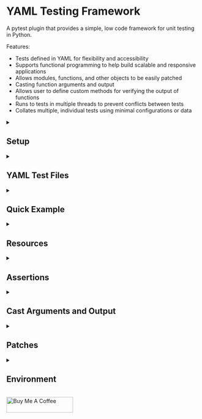 <h1>YAML Testing Framework</h1>

A pytest plugin that provides a simple, low code framework for unit testing in Python.

Features:
- Tests defined in YAML for flexibility and accessibility
- Supports functional programming to help build scalable and responsive applications
- Allows modules, functions, and other objects to be easily patched
- Casting function arguments and output
- Allows user to define custom methods for verifying the output of functions
- Runs to tests in multiple threads to prevent conflicts between tests
- Collates multiple, individual tests using minimal configurations or data


<details>
<summary><h2>Setup</h2></summary><br>

<h3>Install</h3>

<h4>From GitHub using</h4>

<h5>pipenv</h5>

```console
pipenv install git+https://github.com/fjemi/pytest-yaml#egg=pytest-yaml
```
<h5>pip</h5>

```console
pip install git+https://github.com/fjemi/pytest-yaml
```

<!-- #### From PyPi
```bash
pip install pytest-yaml
``` -->

<h3>Add Entrypoint for Tests</h3>

Create the file `/examples/test_entrypoint.py`, which is used to:
- invoke pytest
- allow the plugin to collect and execute tests defined in YAML files
- pass collected tests as arguments to a parameterized test function within test_entrypoint.py.


```python
# /examples/test_entrypoint.py


import dataclasses as dc

import pytest
import yaml


MODULE = __file__

LOCALS = locals()
UNNAMED_TEST_COUNT = 0


@dc.dataclass
class Data_Class:
  pass


def get_ids(test: Data_Class) -> str:
  id_ = getattr(test, 'id_short', None)
  if not id_:
    global UNNAMED_TEST_COUNT
    UNNAMED_TEST_COUNT += 1
    id_ = f'test_{UNNAMED_TEST_COUNT}'
  return id_


def verify_assertions(assertions: list | None = None) -> int | None:
  assertions = assertions or []

  for assertion in assertions:
    output = assertion.output
    expected = assertion.expected

    try:
      output = yaml.dump(output)
      expected = yaml.dump(expected)
    finally:
      assert expected == output

  return 1


@pytest.mark.parametrize(
  argnames='test',
  ids=lambda test: get_ids(test=test),
  argvalues=pytest.yaml_tests, )
def test_(test: Data_Class) -> None:
  assertions = getattr(test, 'assertions', [])
  verify_assertions(assertions=assertions)
```

<h3>Configure Plugin</h3>

The plugin can be configured within the pytest settings of a configuration file,
 such as a `pytest.ini`, or in the console when invoking pytest. The
 configurations are

- `project-directory` - Location of the a module, YAML file, or directory of
modules. Absolute path of a module or directory containing modules to tests. Use
`.` to reference the root directory or `.location` to reference a `location` in
relation to the root directory.
- `exclude-files` - A list of patterns. Modules that have locations that match
one of the patternsare excluded from testing.
- `resources` - A list containing the locations of globals resource modules to
use during tests.
- `resources_folder_name` - Name of folders in the same directory as the module
to test.
  - These folders contain modules and other files to use during the tests.
  - Modules in folders are automatically picked up by the app and functions and
  variables defined in the modules are accessible in the YAML files using the
  dot-delimited route to the function/variable.
- `yaml_suffix` - Suffix of YAML files containing tests. For example, the test
file for the module `app.py` would be `app_test.yml` or `app_test.yaml` when the
`yaml_suffix` is set to `_test`

<h4>Configure in pytest.ini</h4>

```ini
; pytest.ini

[pytest]
project-directory = .  #  `.` is default
exclude_files =  # empty list is default
  matching
  patterns
  to
  exclude
resources =  # empty list is default
  resource_location_a
  resource_location_b
resources_folder_name = test_resources  # `test_resources` is default
yaml_suffix = _test  # `_test` is default
```

<h4>Configure console command</h4>

```console
pytest \
--project-directory=.app.py \
--exclude_files matching patterns to exclude \
--resources resource_location_a resource_location_b \
--resource-folder-name test_resources \
--yaml-suffix _test
```
</details>


<details>
<summary><h2>YAML Test Files</h2></summary><br>

Tests are defined in YAML files with the top level keys picked up by the plugin
being:
- `globals` - Configurations to be used locally for each test in the YAML files
- `tests` - Configurations used for multiple of individual tests.

```yaml
globals: {}  # Default is null or empty dict


tests: []  # Default is null or empty list
```

<h3>Expanding and Collating Tests</h3>

Using the plugin we can define configurations for tests at various levels
(globals, tests, nested tests), expand those configurations to lower
configurations, and collate individual tests. This allows us to reuse
configurations and reduce the duplication of content across a YAML file. This is
similar to [anchors](https://yaml.org/spec/1.2.2/#anchors-and-aliases) in YAML,
which we can take advantage, along with the other features available in YAML.

<h4>Example</h4>

This is an abstract example of the expanding/collating configurations done by
the plugin, where the configurations for tests are comprised of:
- `config_a` - a list
- `config_b` - an object
- `config_c` - a string
- `config_d` - null

In this example, we set these configurations at various levels, globally, tests,
and nested tests; and the expanded/collated results are three individual tests
containing various values for each configuration.

```yaml
# Defined/Condensed

globals:
  # Append items to list
  config_a:
  - A
  # Update or add dictionary key/value pairs
  config_b:
    b: B
  # Replace string
  config_c: C


tests:
- config_a:
  - B
- config_b:
    c: C
  tests:
  - config_a:
    - C
    config_c: C0
  - config_d: D
    tests:
    - config_a:
      - B
      config_b:
        b: B0
```

```yaml
# Expanded/Collated

tests:
# Test 1
- config_a:
  - A
  - B  # Appended item
  config_b:
    b: B
  config_c: C
  config_d: null  # Standard test config not defined
# Test 2
- config_a:
  - A
  - C  # Appended item
  config_b:
    b: B
    c: C  # Added key/value
  config_c: C0  # Replace string
  config_d: null
# Test 3
- config_a:
  - A
  config_b:
    b: B0  # Updated key/value pair
    c: C
  config_c: C
  config_d: D  # Standard test config defined
```


<h3>Schema</h3>

Details for configurations or fields of an actual test are defined below. These
fields can be defined globally or at different test levels.

```yaml
# Test configurations

fields:
- function:
    description: The name of the function test
    type: string
    action: replace
- environment:
    description: Environment variables used by functions in a module
    type: object
    action: Update key/value pairs
- description:
    description: Describes the module, function, tests, etc ...
    type: string | array[string]
    action: Append items to list
- resources:
    description: Other modules to use during tests
    type: string | array[string]
    action: Append items to list
- patches:
    description: Objects in a module to patch for tests
    type: object | array[object]
    action: Append items to list
- cast_arguments:
    description: Convert function arguments to other data types
    type: object | array[object]
    action: Append items to list
- cast_output:
    description: Converts the output of functions to other data types
    type: object | array[object]
    action: Append items to list
- assertions:
    description: Verifies the output of functions
    type: object | array[object]
    action: Append items to list
- tests:
    description: Nested configurations that get collated into individual tests
    types: object | array[object]
    action: Append items to list
```

</details>


<details>
<summary><h2>Quick Example</h2></summary><br>

In this example we create the following files:
- `/examples/quick_example/add.py` - Contains the function `add`, which returns
the result from adding two numbers `a` and `b`. This is the function we will
test.
- `/examples/quick_example/add_test.yml` - YAML file where two test,
**Add twointegers** and **Add two floats**, are defined.
- `/examples/quick_example/test_resources/assertions.py` - Contains the method
`equals` that will be used to verify the output of the `add` function.
- `/examples/test_entrypoint.py` - The file that acts as an entrypoint for
discovering and running tests

```python
# /examples/quick_example/add.py

def add(
  a: int | float,
  b: int | float,
) -> int | float:
  return a + b

```

```python
# /examples/quick_example/test_resources/assertions.py

def equals(output, expected) -> dict:
  '''Use `test_resources.assertions.equals` in YAML file to access method'''
  passed = expected == output
  return {
    'passed': passed,
    'output': output,
    'expected': expected,
  }

```

```yaml
# /examples/quick_example/add_test.yml

tests:
- function: add
  description: Returns the result of adding two numbers
  tests:
  - description: Add two integers
    arguments:
      a: 1
      b: 2
    assertions:
    - method: test_resources.assertions.equals
      expected: 3
  - description: Add two floats
    arguments:
      a: 1.5
      b: 2.5
    assertions:
    # This test will fail as the result is 4, not 5.
    - method: test_resources.assertions.equals
      expected: 5
```

Execute the command below to call the plugin.

```console
pytest --project-directory=/examples/quick_example --resources-folder-name=test_resources  -s -vvv
```

Here we see the results from calling the plugin. Two tests were collected with
one passing and the other failing.

![Alt text](./examples/quick_example/static/quick_example_results.png?raw=true "Quick Example Results")

</details>


<details>
<summary><h2>Resources</h2></summary><br>

Resources are modules and other files that are used during tests. Resources
can be defined when configuring the plugin (see above) or globally within in a
YAML test file (global but local to the YAML file) as such:

```yaml
globals:
  resources:
  - /resource_location/module_a.py
  - /resource_location/module_b.py
```

<h4>Configuration Fields</h4>

- `resources_folder_name` - The name of folders containing resources to use
during tests. Folders placed in the same directory as the module being tested
are picked up automatically by the plugin. The modules in these folders are
imported into the module to test, and the objects with resource modules can be
accessed in the YAML test file through the dot delimited  route to the object:
`[resources_folder_name].[module_name].[object_name]`.
- `resources` - The location of a module or a list of module locations to use as
 resources. These resources are defined globally and can be used within any
 YAML test file.

**Note**: Since resource modules are imported into the module to test, there is
a risk that attributes of the modules to test can be overwritten. To avoid this
it is important to pick unique names for resource folders or structure your
project in a way to avoid naming conflicts.

<h3>Example</h3>

For this example we create the following files:
- `/examples/resources_example/app.py` - The module to test
- `/examples/resources_example/test_resources/app.py` - A source module in the
resource folder associated with the module to test
- `/examples/resources_example/app_test.yml` - The YAML test file associated
with the module to test
- `/examples/test_entrypoint.py`


```python
# /examples/resources_example/test_resources/app.py

import dataclasses as dc
from typing import Any


@dc.dataclass
class Data:
  a: int | float
  b: int | float
  result: int | float | None = None


def assert_type(
  output: Any | None = None,
  expected: Any | None = None,
) -> dict:
  output = type(output).__name__
  passed = output == expected
  return {
    'output': output,
    'expected': expected,
    'passed': passed, }
```

```python
# /examples/resources_example/app.py

import dataclasses as dc


@dc.dataclass
class Data_Class:
  pass


def add(data: Data_Class) -> Data_Class:
  data.result = data.a + data.b
  return data

```

```python
# /examples/resources_example/resource.py

import dataclasses as dc
from typing import Any


@dc.dataclass
class Data:
  a: int | float
  b: int | float
  result: int | float | None = None


def assert_equals(
  output: Any | None = None,
  expected: Any | None = None,
) -> dict:
  passed = output == expected
  return {
    'output': output,
    'expected': expected,
    'passed': passed, }

```

```yaml
# /examples/resources_example/app_test.yml

globals:
  # Define global resources for use throughout
  # the YAML file
  resources:
  - /examples/resource_example/resource.py


tests:
- function: add
  description: Return the result of adding two numbers from a dataclass
  tests:
  - cast_arguments:
    # Dot-delimited route to object from the resource folder
    - caster: test_resources.app.Data
      field: data
    arguments:
      data:
        a: 0
        b: 0
    assertions:
    # Dot-delimited route to object from the resource folder
    - method: test_resources.app.assert_type
      expected: Data
    # Dot-delimited route to object in relation to the location of app to test
    # /examples/resource_example/resource.py
    # /examples/resource_example/app.py
    # We can access objects from this module by resource.[object_name]
    - method: resource.assert_equals
      field: result
      expected: 0
  - cast_arguments:
    - caster: resource.Data
      field: data
    arguments:
      data:
        a: 1
        b: 1
    assertions:
    # Dot-delimited route to object from the resource folder
    - method: test_resources.app.assert_type
      expected: Data
    # Dot-delimited route to object in relation to the location of app to test
    - method: resource.assert_equals
      field: result
      expected: 2

```

Execute the command below to call the plugin.

```console
pytest --project-directory=/examples/resource_example --resources-folder-name=test_resources -s -vvv
```

Here we see the results; two tests collected and both pass as expected.

![Alt text](./examples/resource_example/static/resource_example_results.png?raw=true "Resource Example Results")

</details>


<details>
<summary><h2>Assertions</h2></summary><br>

<h3>Methods</h3>

Assertions are defined by the user as functions or methods that can be reused
between tests.

The parameters for the methods can be any combination of:
- `expected`: The expected output of a function
- `output`: The output of a function
- `exception`: Any exception that occurs when calling a function. The exception
is formatted as a dictionary with `name` and `description` as keys. If an
exception is raised the output is usually null.

The the method must return a dictionary containing any combination of:
- `passed`: A boolean indicating whether or not the test passed or failed
- `output`: The formatted or unformatted output from the tested function
- `expected`: The formatted or unformatted expected output from the tested
function

The returned dictionary is processed within the entrypoint file when running
tests. in the file we assert that the values of the `output` and `expected`
are equal. If so, the test passes, otherwise it fails.

<h3>Schema</h3>

Assertions are defined in YAML test files under the key `assertions`, and a
single assertion has the following fields:

- `method` - Dot-delimited route to the function or method used to verify the
output of a function. If the method cannot be found the assertion will fail.
Default is `null`.
- `expected` - The expected output of the function. Default is `null`.
- `field` - Sets the output to a dot-delimited route to an attribute or key
within the output. Default is `null`.
- `cast_output` - Casts the output or field within the output. Default is an
empty list.

And single test can have multiple assertions

```yaml
tests:
  ...
  assertions:
  - method: null
    expected: null
    field: null
    cast_output: []
```

<h3>Example</h3>

For this example we create the following files:
- `/examples/assertion_example/app.py` - The module containing the functions to
test
- `/examples/assertion_example/assertions.py` - Contains assertion methods to
use for tests
- `/examples/assertion_example/app_test.yml` - YAML file where tests are defined
- `/examples/test_entrypoint.py`

```python
# .examples/assertions_example/assertions.py

from typing import Any


def assert_equals(
  output: Any | None = None,
  expected: Any | None = None,
) -> dict:
  passed = output == expected
  return {
    'passed': passed,
    'output': output,
    'expected': expected, }


def assert_exception(
  exception: dict | None = None,
  expected: str | None = None,
  # output: Any | None = None,
) -> dict:
  output = exception
  passed = expected == output
  return {
    'passed': passed,
    'output': output,
    'expected': expected, }
```

```python
# .examples/assertions_example/app.py

def subtract(
  a: int | float,
  b: int | float,
) -> int | float:
  return a - b


def add(
  a: int | float,
  b: int | float,
) -> dict:
  result = a + b
  return {'result': result}
```

```yaml
# .examples/assertions_example/app_test.yml

globals:
  resources:
  # Use absolute path for resources
  - /examples/assertion_example/assertions.py


tests:
- function: subtract
  description: Returns the result from subtracting two numbers
  tests:
  - description: Subtract two numbers
    arguments:
      a: 0
      b: 0
    assertions:
    # Method accessible in relation to absolute
    # path of the module to test
    - method: assertions.assert_equals
      expected: 0
  - description: Subtract a number and a string
    arguments:
      a: '0'
      b: 0
    assertions:
    - method: assertions.assert_exception
      expected: TypeError
    # Output is always null if an error occurs
    - method: assertions.assert_equals
      expected: null
  - description: Assertion method doesn't exist
    arguments:
      a: 1
      b: 1
    assertions:
    # Fails since method does not exist
    - method: assertions.method_does_no_exist
      expected: null
- function: add
  description: Returns a dictionary containing the result of adding two numbers
  tests:
  - arguments:
      a: 0
      b: 0
    assertions:
    - method: assertions.assert_equals
      expected:
        result: 0
    - method: assertions.assert_equals
      # Setting the `field` key allows us verify specific
      # attributes/keys of the output
      field: result
      # Casting the output to a string
      cast_output:
      - caster: __builtins__.str
      expected: '0'
```

Execute the command below to call the plugin.

```console
pytest --project-directory=/examples/assertion_example --resources-folder-name=test_resources -s -vvv
```

Here we see the results. Three tests were collected with two passing and one
failing.

![Alt text](./examples/assertion_example/static/assertion_example_results.png?raw=true "Assertion Example Results")

</details>


<details>
<summary><h2>Cast Arguments and Output</h2></summary><br>

Arguments can be converted to other data type before passing the arguments to
the function we wish to test. Similarly, the output from functions can be
converted prior to processing assertions. Also, we can perform any number of
conversions on the arguments or output.

<h3>Schema</h3>

Casts are defined in YAML files as a list of objects under the keys
`cast_arguments` and `cast_output`, or at the assertion level under the
`cast_output` key. The following fields make up a cast object:
- `caster`: A function or object to cast the value (arguments/output) to.
- `field`: Dot-delimited route to a field, attribute, or key of the value. When
set the specified field of the object is cast.
- `unpack`: A boolean indicating whether to unpack a dictionary, list, or tuple
into the `caster`.

At the test level we can perform multiple casts of arguments or output, and we
can perform multiple casts of the output at the assertion level.

```yaml
tests:  # Test level
  cast_arguments:
  - caster: null
    field: null
    unpack: null
  cast_output:
  - caster: null
    field: null
    unpack: null
  ...
  assertions:  # Assertion level
  - cast_output:
    - caster: null
      field: null
      unpack: null
    ...
```

<h3>Example</h3>

For this example we create the following files:
- `/examples/casts_example/app.py` - The module containing the functions to
test`
- `/examples/casts_example/test_resources/app.py` - The module containing
resources to use during the test
- `/examples/casts_example/assertions.py` - Contains assertion methods to use
for tests
- `/examples/casts_example/app_test.yml` - YAML file where tests are defined
- `/examples/test_entrypoint.py`

```python
# /examples/casts_example/app.py

import dataclasses as dc


@dc.dataclass
class Data:
  a: int | float
  b: int | float
  result: int | float | None = None


def add(data: Data) -> Data:
  data.result = data.a + data.b
  return data

```

```python
# /examples/casts_example/test_resources/app.py

import dataclasses as dc


@dc.dataclass
class Test_Data:
  a: int | float = 0
  b: int | float = 0
  result: int | float = 0
```

```python
# /examples/casts_example/assertions.py

from typing import Any


def assert_equals(
  output: Any | None = None,
  expected: Any | None = None,
) -> dict:
  passed = output == expected
  return {
    'passed': passed,
    'output': output,
    'expected': expected, }


def assert_type(
  output: Any | None = None,
  expected: str | None = None,
) -> dict:
  output = type(output).__name__
  passed = expected == output
  return {
    'passed': passed,
    'output': output,
    'expected': expected, }
```

```yaml
# /examples/casts_example/app_test.yml

globals:
  resources:
  - /examples/casts_example/assertions.py


tests:
- function: add
  description: Returns the result of adding two numbers
  tests:
  - description: Cast argument as a dataclass defined in module
    cast_arguments:
    - caster: Data
      field: data
    arguments:
      data:
        a: 1
        b: 1
    assertions:
    - method: assertions.assert_type
      expected: Data
    - method: assertions.assert_equals
      # Get the value of a field within the output
      field: result
      expected: 2
  - description: Cast argument as a dataclass defined in resource module
    cast_arguments:
    - caster: test_resources.app.Test_Data
      field: data
    arguments:
      data:
        a: 2
        b: 2
    assertions:
    - method: assertions.assert_type
      expected: Test_Data
    - method: assertions.assert_equals
      field: result
      expected: 4
    - method: assertions.assert_equals
      # Cast performed at the assertion level
      cast_output:
      - caster: __builtins__.str
      expected: Test_Data(a=2, b=2, result=4)
  - description: Cast arguments as a dataclass and cast output to a dictionary
    cast_arguments:
    - caster: Data
      field: data
      unpack: true
    arguments:
      data:
        a: 3
        b: 3
    # Cast output at the test level
    cast_output:
    - caster: dc.asdict
    assertions:
    - method: assertions.assert_type
      expected: dict
    - method: assertions.assert_equals
      expected:
        a: 3
        b: 3
        result: 6
```

![Alt text](./examples/casts_example/static/casts_example_results.png?raw=true "Casts Example Results")

</details>


<details>
<summary><h2>Patches</h2></summary><br>

We can patch objects in the module to test before running tests, and since tests
 are run in individual threads we can different patches for the same object
 without interference between tests.

<h3>Methods</h3>

There are four patch methods:

- **value** - A value to return when the patched object is used.
- **callable** - A value to return when the patched object is called as
function.
- **side_effect_list** - A list of values to call based off of the number of
times the object is called. Returns the item at index `n - 1` of the list for
the `nth` call of the object. Reverts to index 0 when number of calls exceeds
the length of the list.
- **side_effect_dict** - A dictionary of key, values for to patch an object
with. When the patched object is called with a key, the key's associated value
is returned

<h3>Schema</h3>

Patches are defined at a list of objects in YAML test files under the key
`patches`, and a single patch object has the following fields:

- `method` - One of the four patch methods defined above.
- `value` - The value the patched object should return when called or used.
- `name` - The dot-delimited route to the object we wish to patch, in the module
 to test.


```yaml
tests:
  - patches: null  # null is default
    ...
  - patches:
    - method: null  # null is default
      value: null  # null is default
      name: null  # null is default
    ...
```

<h3>Example</h3>

For this example we create the following files:
- `/examples/patch_example/app.py` - The modules to test that contains objects
we will patch.
- `/examples/patch_example/app_test.yml` - The YAML test file associated with
the module to test.
- `/examples/patch_example/assertions.py` - Resource module containing
assertions we will use to verify the results of the patches.


```python
# /examples/patch_example/app.py

import dataclasses as dc
import sys
from types import ModuleType
from typing import Any

MODULE = __name__
LOCALS = locals()


@dc.dataclass
class Data:
  field: Any | None = None


STRING = 'string'
NUMBER = 1
DICTIONARY = {'key': 'value'}
LIST = [0, 1, 2, 3]
DATA = Data()
TEMP = None


def function_() -> str:
  return 'FUNCTION'


def get_object(name: str | None) -> Any:
  name = str(name)
  return LOCALS.get(name, None)


def get_this_module() -> ModuleType:
  return sys.modules[MODULE]
```

```yaml
# /examples/patch_example/app_test.yml

globals:
  resources:
  - /examples/patch_example/assertions.py


tests:
- function: get_object
  description: Returns an object within the function's parent module
  tests:
  - description: Return original objects
    tests:
    - arguments:
        name: STRING
      assertions:
      - method: assertions.equals
        expected: string
    - arguments:
        name: NUMBER
      assertions:
      - method: assertions.equals
        expected: 1
    - arguments:
        name: DICTIONARY
      assertions:
      - method: assertions.equals
        expected:
          key: value
    - arguments:
        name: function_
      assertions:
      - method: assertions.equals
        field: __name__
        expected: function_
      - method: assertions.function_calls
        expected:
          n: 1
          results:
          - FUNCTION
  - description: Return patched objects
    tests:
    - description: Patch string with another string
      patches:
      - method: value
        value: patched_string
        name: STRING
      arguments:
        name: STRING
      assertions:
      - method: assertions.equals
        expected: patched_string
    - description: Patch number with another number
      patches:
      - method: value
        value: 2
        name: NUMBER
      arguments:
        name: NUMBER
      assertions:
      - method: assertions.equals
        expected: 2
    - description: Patch an existing dictionary key
      patches:
      - method: value
        value: patched_value
        name: DICTIONARY.key
      arguments:
        name: DICTIONARY
      assertions:
      - method: assertions.equals
        expected:
          key: patched_value
    - description: Patch a non-existing dictionary key
      patches:
      - method: value
        value: patched_value
        name: DICTIONARY.patched_key
      arguments:
        name: DICTIONARY
      assertions:
      - method: assertions.equals
        expected:
          key: value
          patched_key: patched_value
    - description: Patch a field in a dataclass as a callable
      patches:
      - method: callable
        value: patched_value
        name: DATA.field
      arguments:
        name: DATA
      assertions:
      - method: assertions.equals
        field: field.__name__
        expected: callable_patch
      - method: assertions.equals
        field: field.__class__.__name__
        expected: function
    - description: Patch a function as a side effect list
      patches:
      - method: side_effect_list
        value:
        - uno
        - dos
        - tres
        name: function_
      arguments:
        name: function_
      assertions:
      - method: assertions.function_calls
        expected:
          n: 4
          results:
          - uno
          - dos
          - tres
          - uno
    - description: Patch a function as a side effect dict
      patches:
      - value:
          a: A
          b: B
        method: side_effect_dict
        # name: function_
        name: TEMP
      arguments:
        # name: function_
        name: TEMP
      assertions:
      - method: assertions.function_calls
        expected:
          keys:
          - a
          - b
          results:
          - A
          - B
```

```python
# /examples/patch_example/assertions.py

from typing import Any, Callable


def equals(
  output: Any | None = None,
  expected: Any | None = None,
) -> dict:
  passed = output == expected
  return {
    'output': output,
    'expected': expected,
    'passed': passed, }


def function_calls(
  output: Callable | None = None,
  expected: Any | None = None,
) -> dict:
  store = []
  n = expected.get('n')
  keys = expected.get('keys')

  if n:
    n = range(n)
    for i in n:
      store.append(output())
  elif keys:
    for key in keys:
      store.append(output(key))

  output = store
  expected = expected.get('results', [])
  passed = output == expected

  return {
    'output': output,
    'expected': expected,
    'passed': passed, }
```

Execute the command below to call the plugin.

```console
pytest --project-directory=/examples/assertion_example -s -vvv
```

Here we see the results. The tests returning the original and patched objects
all as expected.

![Alt text](./examples/patch_example/static/patch_example_results.png?raw=true "Patch Example Results")

</details>


<details>
<summary><h2>Environment</h2></summary><br>

</details>

<br>
<a
  href="https://www.buymeacoffee.com/olufemijemo"
  target="_blank"
>
  <img
    src="https://cdn.buymeacoffee.com/buttons/default-orange.png"
    alt="Buy Me A Coffee"
    height="41"
    width="174"
  >
</a>

